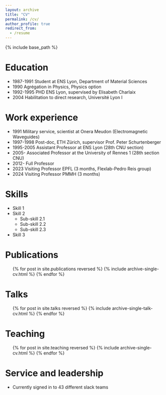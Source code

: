 ```yaml
---
layout: archive
title: "CV"
permalink: /cv/
author_profile: true
redirect_from:
  - /resume
---
```


{% include base_path %}

Education
======
* 1987-1991 Student at ENS Lyon, Department of Material Sciences
* 1990 Agrégation in Physics, Physics option
* 1992-1995 PHD ENS Lyon, supervised by Elisabeth Charlaix
* 2004 Habilitation to direct research, Université Lyon I

Work experience
======
* 1991 Military service, scientist at Onera Meudon (Electromagnetic Waveguides)
* 1997-1998 Post-doc, ETH Zürich, supervisor Prof. Peter Schurtenberger
* 1995-2005 Assistant Professor at ENS Lyon (28th CNU section)
* 2005- Associated Professor at the University of Rennes 1 (28th section CNU)
* 2012- Full Professor
* 2023 Visiting Professor EPFL (3 months, Flexlab-Pedro Reis group)
* 2024 Visiting Professor PMMH (3 months)
  
Skills
======
* Skill 1
* Skill 2
  * Sub-skill 2.1
  * Sub-skill 2.2
  * Sub-skill 2.3
* Skill 3

Publications
======
  <ul>{% for post in site.publications reversed %}
    {% include archive-single-cv.html %}
  {% endfor %}</ul>
  
Talks
======
  <ul>{% for post in site.talks reversed %}
    {% include archive-single-talk-cv.html  %}
  {% endfor %}</ul>
  
Teaching
======
  <ul>{% for post in site.teaching reversed %}
    {% include archive-single-cv.html %}
  {% endfor %}</ul>
  
Service and leadership
======
* Currently signed in to 43 different slack teams
